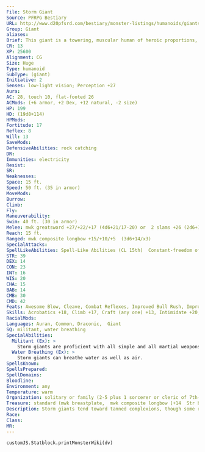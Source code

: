 ```yaml
---
File: Storm Giant
Source: PFRPG Bestiary
URL: http://www.d20pfsrd.com/bestiary/monster-listings/humanoids/giants/giant-true/storm-giant
Group: Giant
aliases: 
Brief: This giant is a towering, muscular human of heroic proportions, with bronze skin, dark hair, and sparkling green eyes.
CR: 13
XP: 25600
Alignment: CG
Size: Huge
Type: humanoid
SubType: (giant)
Initiative: 2
Senses: low-light vision; Perception +27
Aura: 
AC: 28, touch 10, flat-footed 26
ACMods: (+6 armor, +2 Dex, +12 natural, -2 size)
HP: 199
HD: (19d8+114)
HPMods: 
Fortitude: 17
Reflex: 8
Will: 13
SaveMods: 
DefensiveAbilities: rock catching
DR: 
Immunities: electricity
Resist: 
SR: 
Weaknesses: 
Space: 15 ft.
Speed: 50 ft. (35 in armor)
MoveMods: 
Burrow: 
Climb: 
Fly: 
Maneuverability: 
Swim: 40 ft. (30 in armor)
Melee: mwk greatsword +27/+22/+17 (4d6+21/17-20) or  2 slams +26 (2d6+14)
Reach: 15 ft.
Ranged: mwk composite longbow +15/+10/+5  (3d6+14/x3)
SpecialAttacks: 
SpellLikeAbilities: Spell-Like Abilities (CL 15th)  Constant-freedom of movement  2/day-control weather, levitate  1/day-call lightning (DC 15), chain lightning (DC 18)
STR: 39
DEX: 14
CON: 23
INT: 16
WIS: 20
CHA: 15
BAB: 14
CMB: 30
CMD: 42
Feats: Awesome Blow, Cleave, Combat Reflexes, Improved Bull Rush, Improved Critical (greatsword), Improved Sunder, Improved Vital Strike, Iron Will, Power Attack, Vital Strike
Skills: Acrobatics +18, Climb +17, Craft (any one) +13, Intimidate +20, Perception +27, Perform (sing) +12, Sense Motive +24, Swim +22
RacialMods: 
Languages: Auran, Common, Draconic,  Giant
SQ: militant, water breathing
SpecialAbilities:
  Militant (Ex): >
    Storm giants are proficient with all simple and all martial weapons.
  Water Breathing (Ex): >
    Storm giants can breathe water as well as air.
SpellsKnown: 
SpellsPrepared: 
SpellDomains: 
Bloodline: 
Environment: any
Temperature: warm
Organization: solitary or family (2-5 plus 1 sorcerer or cleric of 7th-10th level, 1-2 rocs, 2-6 griffons, and 2-8 sharks)
Treasure: standard (mwk breastplate,  mwk composite longbow [+14  Str bonus] with 20 arrows, mwk  greatsword, other treasure)
Description: Storm giants tend toward tanned complexions, though some rare specimens have violet skin, deep violet or blue-black hair, and silvery gray or purple eyes. Such violet coloration is considered to be good luck among storm giants, and those possessing it tend to become leaders among their kind. Adults are typically 21 feet tall and weigh 12,000 pounds. Storm giants can live to be 600 years old. When at rest, they prefer to wear short, loose tunics belted at the waist, sandals or bare feet, and headbands. They wear a few pieces of simple but finely crafted jewelry, with anklets (favored by barefoot giants), rings, or circlets being most common. Yet when they outfit themselves for battle, they don shimmering breastplates and wield enormous greatswords and bows.  Storm giants tend to be reclusive, prefering to dwell along remote coastlines or on tropical islands. Yet like their namesakes, they are prone to violent mood swings. Storm giants are quick to anger in the face of evil and can be brutal, dangerous foes when insulted. In battle, they prefer to send a hail of arrows to rain down on their foes, only drawing their greatswords after opponents get inside their bow range.  Storm giants live in well-constructed towers, castles, or walled settlements, and prefer to live off the land.  They maintain enormous, well-tended gardens and manage hundreds of acres of farmland per group. They often hire other humanoids, such as elves or humans, to help them run their massive farms. A storm giant enclave often takes responsibility for the safety of an entire island or stretch of coastline.
Race: 
Class: 
MR: 
---
```

```dataviewjs
customJS.Statblock.printMonsterWiki(dv)
```
